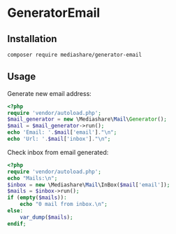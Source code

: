 # GeneratorEmail
## Installation
```bash
composer require mediashare/generator-email
```
## Usage
Generate new email address:
```php
<?php
require 'vendor/autoload.php';
$mail_generator = new \Mediashare\Mail\Generator();
$mail = $mail_generator->run();
echo 'Email: '.$mail['email']."\n";
echo 'Url: '.$mail['inbox']."\n";
```
Check inbox from email generated:
```php
<?php
require 'vendor/autoload.php';
echo "Mails:\n";
$inbox = new \Mediashare\Mail\InBox($mail['email']);
$mails = $inbox->run();
if (empty($mails)):
    echo "0 mail from inbox.\n";
else:
    var_dump($mails);
endif;
```
